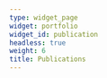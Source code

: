 ```yaml
---
type: widget_page
widget: portfolio
widget_id: publication
headless: true
weight: 6
title: Publications
---
```

